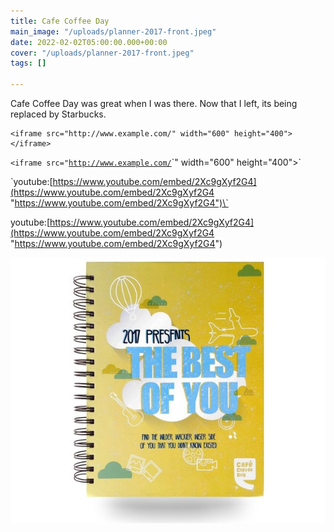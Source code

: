 ```yaml
---
title: Cafe Coffee Day
main_image: "/uploads/planner-2017-front.jpeg"
date: 2022-02-02T05:00:00.000+00:00
cover: "/uploads/planner-2017-front.jpeg"
tags: []

---
```

Cafe Coffee Day was great when I was there. Now that I left, its being replaced by Starbucks.

    <iframe src="http://www.example.com/" width="600" height="400"></iframe>

`<iframe src="`[`http://www.example.com/`](http://www.example.com/ "http://www.example.com/")`" width="600" height="400"></iframe>`

\`youtube:[https://www.youtube.com/embed/2Xc9gXyf2G4](https://www.youtube.com/embed/2Xc9gXyf2G4 "https://www.youtube.com/embed/2Xc9gXyf2G4")\`

youtube:[https://www.youtube.com/embed/2Xc9gXyf2G4](https://www.youtube.com/embed/2Xc9gXyf2G4 "https://www.youtube.com/embed/2Xc9gXyf2G4")

![](/uploads/planner-2017-front.jpeg)